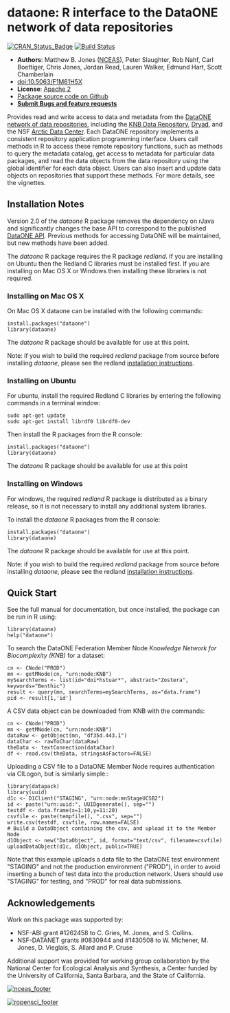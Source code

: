 #
# dataone: R interface to the DataONE network of data repositories
[![CRAN_Status_Badge](http://www.r-pkg.org/badges/version/dataone)](https://cran.r-project.org/package=dataone)
[![Build Status](https://travis-ci.org/DataONEorg/rdataone.png?branch=master)](https://travis-ci.org/DataONEorg/rdataone)

- **Authors**: Matthew B. Jones ([NCEAS](http://www.nceas.ucsb.edu)), Peter Slaughter, Rob Nahf, Carl Boettiger, Chris Jones, Jordan Read, Lauren Walker, Edmund Hart, Scott Chamberlain
- [doi:10.5063/F1M61H5X](http://doi.org/10.5063/F1M61H5X)
- **License**: [Apache 2](http://opensource.org/licenses/Apache-2.0)
- [Package source code on Github](https://github.com/DataONEorg/rdataone)
- [**Submit Bugs and feature requests**](https://github.com/DataONEorg/rdataone/issues)

Provides read and write access to data and metadata from the [DataONE network 
    of data repositories](https://www.dataone.org/current-member-nodes), including the
    [KNB Data Repository](https://knb.ecoinformatics.org), [Dryad](http://datadryad.org),
    and the NSF [Arctic Data Center](https://arcticdata.io).
    Each DataONE repository implements a consistent repository application 
    programming interface. Users call methods in R to access these remote 
    repository functions, such as methods to query the metadata catalog, get 
    access to metadata for particular data packages, and read the data objects 
    from the data repository using the global identifier for each data object. 
    Users can also insert and update data objects on repositories that support 
    these methods. For more details, see the vignettes.

## Installation Notes 

Version 2.0 of the *dataone* R package removes the dependency on rJava and significantly changes the base 
API to correspond to the published [DataONE API](https://purl.dataone.org/architecture/apis/index.html).  Previous methods for accessing DataONE will be maintained, but new methods have been added. 

The *dataone* R package requires the R package *redland*. If you are installing on Ubuntu then the Redland C libraries
must be installed first. If you are installing on Mac OS X or Windows then installing these libraries is not required.

### Installing on Mac OS X

On Mac OS X dataone can be installed with the following commands:

```
install.packages("dataone")
library(dataone)
```

The *dataone* R package should be available for use at this point.

Note: if you wish to build the required *redland* package from source before installing *dataone*, please see the redland [installation instructions]( https://github.com/ropensci/redland-bindings/tree/master/R/redland).

### Installing on Ubuntu

For ubuntu, install the required Redland C libraries by entering the following commands 
in a terminal window:

```
sudo apt-get update
sudo apt-get install librdf0 librdf0-dev
```

Then install the R packages from the R console:

```
install.packages("dataone")
library(dataone)
```

The *dataone* R package should be available for use at this point

### Installing on Windows

For windows, the required *redland* R package is distributed as a binary release, so it is not
necessary to install any additional system libraries.

To install the *dataone* R packages from the R console:

```
install.packages("dataone")
library(dataone)
```

The *dataone* R package should be available for use at this point.

Note: if you wish to build the required *redland* package from source before installing *dataone*, please see the redland [installation instructions]( https://github.com/ropensci/redland-bindings/tree/master/R/redland).


## Quick Start

See the full manual for documentation, but once installed, the package can be run in R using:
```
library(dataone)
help("dataone")
```

To search the DataONE Federation Member Node *Knowledge Network for Biocomplexity (KNB)* for a dataset:

```
cn <- CNode("PROD")
mn <- getMNode(cn, "urn:node:KNB")
mySearchTerms <- list(id="doi*hstuar*", abstract="Zostera", keywords="Benthic")
result <- query(mn, searchTerms=mySearchTerms, as="data.frame")
pid <- result[1,'id']
```

A CSV data object can be downloaded from KNB with the commands:

```
cn <- CNode("PROD")
mn <- getMNode(cn, "urn:node:KNB")
dataRaw <- getObject(mn, "df35d.443.1")
dataChar <- rawToChar(dataRaw)
theData <- textConnection(dataChar)
df <- read.csv(theData, stringsAsFactors=FALSE)
```

Uploading a CSV file to a DataONE Member Node requires authentication via CILogon, but is similarly simple::

```
library(datapack)
library(uuid)
d1c <- D1Client("STAGING", "urn:node:mnStageUCSB2")
id <- paste("urn:uuid:", UUIDgenerate(), sep="")
testdf <- data.frame(x=1:10,y=11:20)
csvfile <- paste(tempfile(), ".csv", sep="")
write.csv(testdf, csvfile, row.names=FALSE)
# Build a DataObject containing the csv, and upload it to the Member Node
d1Object <- new("DataObject", id, format="text/csv", filename=csvfile)
uploadDataObject(d1c, d1Object, public=TRUE)
```

Note that this example uploads a data file to the DataONE test environment "STAGING" and not the production environment ("PROD"), in order to avoid inserting a bunch of test data into the production
network. Users should use "STAGING" for testing, and "PROD" for real data submissions.

## Acknowledgements
Work on this package was supported by:

- NSF-ABI grant #1262458 to C. Gries, M. Jones, and S. Collins.
- NSF-DATANET grants #0830944 and #1430508 to W. Michener, M. Jones, D. Vieglais, S. Allard and P. Cruse

Additional support was provided for working group collaboration by the National Center for Ecological Analysis and Synthesis, a Center funded by the University of California, Santa Barbara, and the State of California.

[![nceas_footer](https://www.nceas.ucsb.edu/files/newLogo_0.png)](http://www.nceas.ucsb.edu)

[![ropensci_footer](http://ropensci.org/public_images/github_footer.png)](http://ropensci.org)
